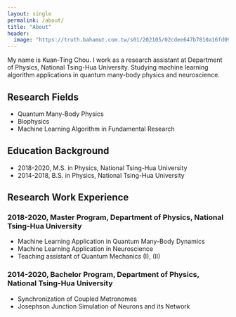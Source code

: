 ```yaml
---
layout: single
permalink: /about/
title: "About"
header:
  image: "https://truth.bahamut.com.tw/s01/202105/02cdee647b7810a16fd094a35ff91cf5.JPG"
---
```


My name is Kuan-Ting Chou. I work as a research assistant at Department of Physics, National Tsing-Hua University. Studying machine learning algorithm applications in quantum many-body physics and neuroscience.

## Research Fields
* Quantum Many-Body Physics
* Biophysics
* Machine Learning Algorithm in Fundamental Research

## Education Background
* 2018-2020, M.S. in Physics, National Tsing-Hua University
* 2014-2018, B.S. in Physics, National Tsing-Hua University

## Research Work Experience

### 2018-2020, Master Program, Department of Physics, National Tsing-Hua University
* Machine Learning Application in Quantum Many-Body Dynamics
* Machine Learning Application in Neuroscience
* Teaching assistant of Quantum Mechanics (I), (II)

### 2014-2020, Bachelor Program, Department of Physics, National Tsing-Hua University
* Synchronization of Coupled Metronomes
* Josephson Junction Simulation of Neurons and its Network